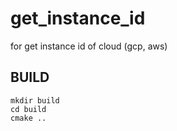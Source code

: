 # get_instance_id
for get instance id of cloud (gcp, aws)

## BUILD
~~~
mkdir build
cd build
cmake ..
~~~
